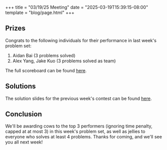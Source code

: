 +++
title = "03/19/25 Meeting"
date = "2025-03-19T15:39:15-08:00"
template = "blog/page.html"
+++

## Prizes

Congrats to the following individuals for their performance in last week's problem set:
1. Aidan Bai (3 problems solved)
2. Alex Yang, Jake Kuo (3 problems solved as team)

The full scoreboard can be found [here](https://codeforces.com/group/t22P8AwpuF/contest/595078/standings/groupmates/true).

## Solutions

The solution slides for the previous week's contest can be found [here](https://docs.google.com/presentation/d/14vxVdoaPHU2oWeqX2WfSoLR5adYMf6jLp_lrLLPMiVw/edit?usp=sharing).

## Conclusion

We'll be awarding cows to the top 3 performers (ignoring time penalty, capped at at most 3) in this week's problem set, as well as jellies to everyone who solves at least 4 problems.
Thanks for coming, and we'll see you all next week!
